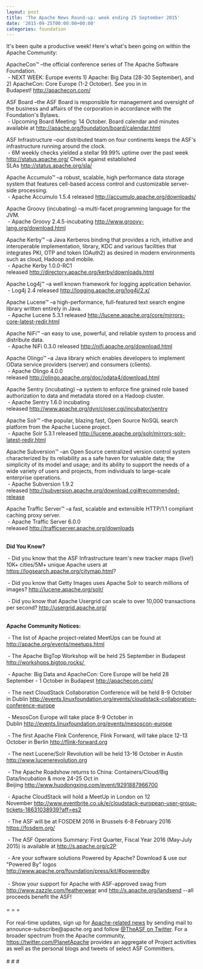 ```yaml
---
layout: post
title: 'The Apache News Round-up: week ending 25 September 2015'
date: '2015-09-25T00:00:00+00:00'
categories: foundation
---
```

<p>It's been quite a productive week! Here's what's been going on within the Apache Community:</p> 
  <p>ApacheCon™ –the official conference series of The Apache Software Foundation.<br />&nbsp;- NEXT WEEK: Europe events 1) Apache: Big Data (28-30 September), and 2) ApacheCon: Core Europe (1-2 October). See you in in Budapest!&nbsp;<a href="http://apachecon.com/">http://apachecon.com/</a></p> 
  <div> 
    <p>ASF Board –the ASF Board is responsible for management and oversight of the business and affairs of the corporation in accordance with the Foundation's Bylaws.<br />&nbsp;- Upcoming Board Meeting: 14 October. Board calendar and minutes available at <a href="http://apache.org/foundation/board/calendar.html">http://apache.org/foundation/board/calendar.html</a></p> 
  </div> 
  <div> 
    <p>ASF Infrastructure –our distributed team on four continents keeps the ASF's infrastructure running around the clock.<br />&nbsp;- 6M weekly checks yielded a stellar 99.99% uptime over the past week <a href="http://status.apache.org/">http://status.apache.org/</a>&nbsp;Check against established SLAs&nbsp;<a href="http://status.apache.org/sla/">http://status.apache.org/sla/</a></p> 
  </div> 
  <div> 
    <p>Apache Accumulo™ –a robust, scalable, high performance data storage system that features cell-based access control and customizable server-side processing.<br />&nbsp;- Apache Accumulo 1.5.4 released&nbsp;<a href="http://accumulo.apache.org/downloads/">http://accumulo.apache.org/downloads/</a></p> 
    <p>Apache Groovy (incubating) –a multi-facet programming language for the JVM.<br />&nbsp;- Apache Groovy 2.4.5-incubating&nbsp;<a href="http://www.groovy-lang.org/download.html">http://www.groovy-lang.org/download.html</a></p> 
    <p>Apache Kerby™&nbsp;–a Java Kerberos binding that provides a rich, intuitive and interoperable implementation, library, KDC and various facilities that integrates PKI, OTP and token (OAuth2) as desired in modern environments such as cloud, Hadoop and mobile.<br />&nbsp;- Apache Kerby 1.0.0-RC1 released&nbsp;<a href="http://directory.apache.org/kerby/downloads.html">http://directory.apache.org/kerby/downloads.html</a></p> 
    <p>Apache Log4j™ –a well known framework for logging application behavior.<br />&nbsp;- Log4j 2.4 released&nbsp;<a href="http://logging.apache.org/log4j/2.x/">http://logging.apache.org/log4j/2.x/</a></p> 
    <p>Apache Lucene™ –a high-performance, full-featured text search engine library written entirely in Java.<br />&nbsp;- Apache Lucene 5.3.1 released&nbsp;<a href="http://lucene.apache.org/core/mirrors-core-latest-redir.html">http://lucene.apache.org/core/mirrors-core-latest-redir.html</a></p> 
    <p>Apache NiFi™ –an easy to use, powerful, and reliable system to process and distribute data.<br />&nbsp;- Apache NiFi 0.3.0 released&nbsp;<a href="http://nifi.apache.org/download.html">http://nifi.apache.org/download.html</a></p> 
    <p>Apache Olingo™ –a Java library which enables developers to implement OData service providers (server) and consumers (clients).<br />&nbsp;- Apache Olingo 4.0.0 released&nbsp;<a href="http://olingo.apache.org/doc/odata4/download.html">http://olingo.apache.org/doc/odata4/download.html</a></p> 
    <p>Apache Sentry (incubating) –a system to enforce fine grained role based authorization to data and metadata stored on a Hadoop cluster.<br />&nbsp;-&nbsp;Apache Sentry 1.6.0 incubating released&nbsp;<a href="http://www.apache.org/dyn/closer.cgi/incubator/sentry">http://www.apache.org/dyn/closer.cgi/incubator/sentry</a></p> 
    <p>Apache Solr™ –the popular, blazing fast, Open Source NoSQL search platform from the Apache Lucene project.<br />&nbsp;- Apache Solr 5.3.1 released&nbsp;<a href="http://lucene.apache.org/solr/mirrors-solr-latest-redir.html">http://lucene.apache.org/solr/mirrors-solr-latest-redir.html</a></p> 
    <p>Apache Subversion™ –an Open Source centralized version control system characterized by its reliability as a safe haven for valuable data; the simplicity of its model and usage; and its ability to support the needs of a wide variety of users and projects, from individuals to large-scale enterprise operations.<br />&nbsp;- Apache Subversion 1.9.2 released&nbsp;<a href="http://subversion.apache.org/download.cgi#recommended-release">http://subversion.apache.org/download.cgi#recommended-release</a></p> 
    <div> 
      <p>Apache Traffic Server™ –a fast, scalable and extensible HTTP/1.1 compliant caching proxy server.<br />&nbsp;- Apache Traffic Server 6.0.0 released&nbsp;<a href="http://trafficserver.apache.org/downloads">http://trafficserver.apache.org/downloads</a></p> 
    </div> 
  </div> 
  <div><strong><br />Did You Know?</strong></div> 
  <div> 
    <p>&nbsp;- Did you know that the ASF Infrastructure team's new tracker maps (live!) 10K+ cities/5M+ unique Apache users at <a href="https://logsearch.apache.org/citymap.html">https://logsearch.apache.org/citymap.html</a>?</p> 
    <p>&nbsp;- Did you know that Getty Images uses Apache Solr to search millions of images?&nbsp;<a href="http://lucene.apache.org/solr/">http://lucene.apache.org/solr/</a></p> 
  </div> 
  <div>&nbsp;- Did you know that Apache Usergrid can scale to over 10,000 transactions per second?&nbsp;<a href="http://usergrid.apache.org/">http://usergrid.apache.org/</a></div> 
  <div><br /></div> 
  <div> 
    <p><strong>Apache Community Notices:</strong></p> 
    <p><strong></strong>&nbsp;- The list of Apache project-related MeetUps can be found at <a href="http://apache.org/events/meetups.html">http://apache.org/events/meetups.html<br /></a></p> 
  </div> 
  <div> 
    <p>&nbsp;- The Apache BigTop Workshop will be held 25 September in Budapest <a href="http://workshops.bigtop.rocks/%20">http://workshops.bigtop.rocks/&nbsp;</a></p> 
    <p>&nbsp;- Apache: Big Data and ApacheCon: Core Europe will be held 28 September - 1 October in Budapest&nbsp;<a href="http://apachecon.com/">http://apachecon.com/</a></p> 
  </div> 
  <div> 
    <p>&nbsp;- The next CloudStack Collaboration Conference will be held 8-9 October in Dublin <a href="http://events.linuxfoundation.org/events/cloudstack-collaboration-conference-europe">http://events.linuxfoundation.org/events/cloudstack-collaboration-conference-europe</a></p> 
    <p>&nbsp;- MesosCon Europe will take place 8-9 October in Dublin&nbsp;<a href="http://events.linuxfoundation.org/events/mesoscon-europe">http://events.linuxfoundation.org/events/mesoscon-europe</a></p> 
  </div> 
  <div>&nbsp;- The first Apache Flink Conference, Flink Forward, will take place 12-13 October in Berlin <a href="http://flink-forward.org/">http://flink-forward.org</a></div> 
  <div> 
    <p>&nbsp;- The next Lucene/Solr Revolution will be held 13-16 October in Austin <a href="http://www.lucenerevolution.org/">http://www.lucenerevolution.org</a></p> 
    <p>&nbsp;- The Apache Roadshow returns to China: Containers/Cloud/Big Data/Incubation &amp; more 24-25 Oct in Beijing&nbsp;<a href="http://www.huodongxing.com/event/9291887966700">http://www.huodongxing.com/event/9291887966700</a></p> 
    <p>&nbsp;- Apache CloudStack will hold a MeetUp in London on 12 November&nbsp;<a href="http://www.eventbrite.co.uk/e/cloudstack-european-user-group-tickets-18631038939?aff=es2">http://www.eventbrite.co.uk/e/cloudstack-european-user-group-tickets-18631038939?aff=es2</a></p> 
  </div> 
  <div> 
    <p>&nbsp;- The ASF will be at FOSDEM 2016 in Brussels 6-8 February 2016 <a href="https://fosdem.org/">https://fosdem.org/</a></p> 
    <p>&nbsp;- The ASF Operations Summary: First Quarter, Fiscal Year 2016 (May-July 2015) is available at&nbsp;<a href="http://s.apache.org/c2P">http://s.apache.org/c2P</a></p> 
  </div> 
  <div>&nbsp;- Are your software solutions Powered by Apache? Download &amp; use our &quot;Powered By&quot; logos <a href="http://www.apache.org/foundation/press/kit/#poweredby">http://www.apache.org/foundation/press/kit/#poweredby</a></div> 
  <div><br /></div> 
  <div>&nbsp;- Show your support for Apache with ASF-approved swag from <a href="http://www.zazzle.com/featherwear">http://www.zazzle.com/featherwear</a> and <a href="http://s.apache.org/landsend">http://s.apache.org/landsend</a> --all proceeds benefit the ASF!&nbsp;</div> 
  <div><br /></div> 
  <div>= = =</div> 
  <div><br /></div> 
  <div>For real-time updates, sign up for <a href="http://apache.org/foundation/mailinglists.html#foundation-announce">Apache-related news</a> by sending mail to announce-subscribe@apache.org and follow <a href="https://twitter.com/TheASF">@TheASF on Twitter</a>. For a broader spectrum from the Apache community, <a href="http://s.apache.org/landsend">https://twitter.com/PlanetApache</a> provides an aggregate of Project activities as well as the personal blogs and tweets of select ASF Committers.</div> 
  <div><br /></div> 
  <div># # #</div>
